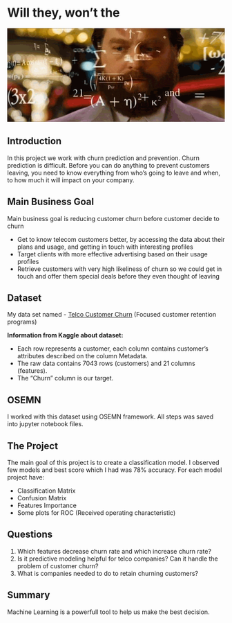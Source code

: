 
# Will they, won’t the
![think](https://github.com/Galdina/dsc-mod-3-project-v2-1-onl01-dtsc-ft-030220/blob/master/img/1.gif)


## Introduction
In this project we work with churn prediction and prevention.
Churn prediction is difficult. Before you can do anything to prevent customers leaving, you need to know everything from who’s going to leave and when, to how much it will impact on your company. 


## Main Business Goal

Main business goal is reducing customer churn before customer decide to churn
* Get to know telecom customers better, by accessing the data about their plans and usage, and getting in touch with interesting profiles
* Target clients with more effective advertising based on their usage profiles
* Retrieve customers with very high likeliness of churn so we could get in touch and offer them special deals before they even thought of leaving


## Dataset
My data set named - [Telco Customer Churn](https://www.kaggle.com/blastchar/telco-customer-churn) (Focused customer retention programs)

**Information from Kaggle about dataset:**
- Each row represents a customer, each column contains customer’s attributes described on the column Metadata.
- The raw data contains 7043 rows (customers) and 21 columns (features).
- The “Churn” column is our target.

## OSEMN

I worked with this dataset using OSEMN framework. All steps was saved into jupyter notebook files.

## The Project

The main goal of this project is to create a classification model.
I observed few models and best score which I had was 78% accuracy.
For each model project have:
* Classification Matrix
* Confusion Matrix
* Features Importance
* Some plots for ROC (Received operating characteristic)

## Questions

1. Which features decrease churn rate and which increase churn rate?
2. Is it predictive modeling helpful for telco companies? Can it handle the problem of customer churn?
3. What is companies needed to do to retain churning customers?

## Summary

Machine Learning is a powerfull tool to help us make the best decision.